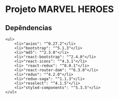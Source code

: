 # Projeto MARVEL HEROES

## Depêndencias

    <ul>
        <li>"axios": "^0.27.2"</li>
        <li>"bootstrap": "^5.1.3"</li>
        <li>"md5": "^2.3.0"</li>
        <li>"react-bootstrap": "^2.4.0"</li>
        <li>"react-icons": "^4.3.1"</li>
        <li> "react-redux": "^8.0.1"</li>
        <li>"react-router-dom": "^6.3.0"</li>
        <li>"redux": "^4.2.0"</li>
        <li>"redux-saga": "^1.1.3"</li>
        <li>"reselect": "^4.1.5"</li>
        <li>"styled-components": "^5.3.5"</li>
    </ul>